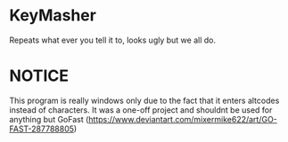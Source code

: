 # KeyMasher
Repeats what ever you tell it to, looks ugly but we all do.

# NOTICE
This program is really windows only due to the fact that it enters altcodes instead of characters. It was a one-off project and shouldnt be used for anything but GoFast (https://www.deviantart.com/mixermike622/art/GO-FAST-287788805)
